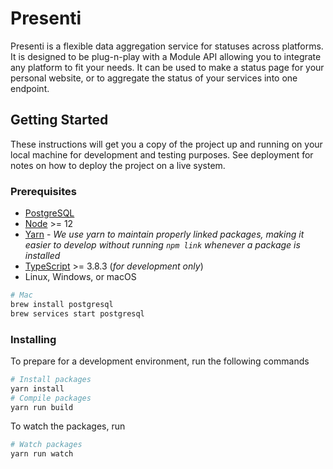 # Presenti
Presenti is a flexible data aggregation service for statuses across platforms. It is designed to be plug-n-play with a Module API allowing you to integrate any platform to fit your needs. It can be used to make a status page for your personal website, or to aggregate the status of your services into one endpoint.

## Getting Started

These instructions will get you a copy of the project up and running on your local machine for development and testing purposes. See deployment for notes on how to deploy the project on a live system.

### Prerequisites

- [PostgreSQL](https://www.postgresql.org/)
- [Node](https://nodejs.org/en/download/) >= 12
- [Yarn](https://yarnpkg.com/) - *We use yarn to maintain properly linked packages, making it easier to develop without running `npm link` whenever a package is installed*
- [TypeScript](https://www.typescriptlang.org/) >= 3.8.3 (*for development only*)
- Linux, Windows, or macOS

```bash
# Mac
brew install postgresql
brew services start postgresql
```

### Installing

To prepare for a development environment, run the following commands

```bash
# Install packages
yarn install
# Compile packages
yarn run build
```

To watch the packages, run

```bash
# Watch packages
yarn run watch
```